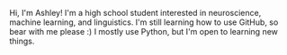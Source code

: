 Hi, I'm Ashley!
I'm a high school student interested in neuroscience, machine learning, and linguistics. I'm still learning how to use GitHub, so bear with me please :)
I mostly use Python, but I'm open to learning new things.

<!---
ashleymalkin/ashleymalkin is a ✨ special ✨ repository because its `README.md` (this file) appears on your GitHub profile.
You can click the Preview link to take a look at your changes.
--->
